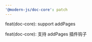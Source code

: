 ```yaml
---
'@modern-js/doc-core': patch
---
```


feat(doc-core): support addPages

feat(doc-core): 支持 addPages 插件钩子
